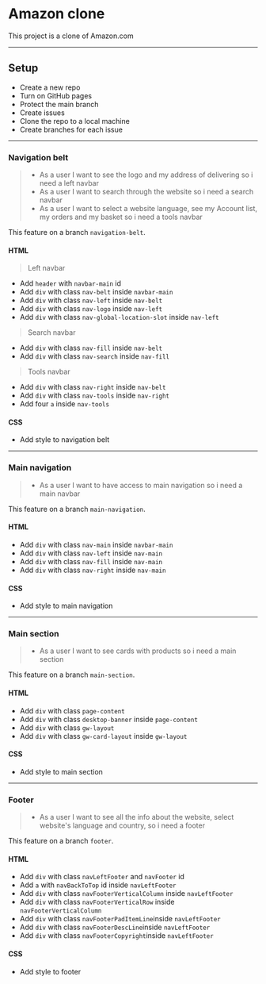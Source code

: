 # Amazon clone

This project is a clone of Amazon.com

---

## Setup

- Create a new repo
- Turn on GitHub pages
- Protect the main branch
- Create issues
- Clone the repo to a local machine
- Create branches for each issue

---

### Navigation belt

> - As a user I want to see the logo and my address of delivering so i need a
>   left navbar
> - As a user I want to search through the website so i need a search navbar
> - As a user I want to select a website language, see my Account list, my
>   orders and my basket so i need a tools navbar

This feature on a branch `navigation-belt`.

#### HTML

> Left navbar

- Add `header` with `navbar-main` id
- Add `div` with class `nav-belt` inside `navbar-main`
- Add `div` with class `nav-left` inside `nav-belt`
- Add `div` with class `nav-logo` inside `nav-left`
- Add `div` with class `nav-global-location-slot` inside `nav-left`

> Search navbar

- Add `div` with class `nav-fill` inside `nav-belt`
- Add `div` with class `nav-search` inside `nav-fill`

> Tools navbar

- Add `div` with class `nav-right` inside `nav-belt`
- Add `div` with class `nav-tools` inside `nav-right`
- Add four `a` inside `nav-tools`

#### CSS

- Add style to navigation belt

---

### Main navigation

> - As a user I want to have access to main navigation so i need a main navbar

This feature on a branch `main-navigation`.

#### HTML

- Add `div` with class `nav-main` inside `navbar-main`
- Add `div` with class `nav-left` inside `nav-main`
- Add `div` with class `nav-fill` inside `nav-main`
- Add `div` with class `nav-right` inside `nav-main`

#### CSS

- Add style to main navigation

---

### Main section

> - As a user I want to see cards with products so i need a main section

This feature on a branch `main-section`.

#### HTML

- Add `div` with class `page-content`
- Add `div` with class `desktop-banner` inside `page-content`
- Add `div` with class `gw-layout`
- Add `div` with class `gw-card-layout` inside `gw-layout`

#### CSS

- Add style to main section

---

### Footer

> - As a user I want to see all the info about the website, select website's
>   language and country, so i need a footer

This feature on a branch `footer`.

#### HTML

- Add `div` with class `navLeftFooter` and `navFooter` id
- Add `a` with `navBackToTop` id inside `navLeftFooter`
- Add `div` with class `navFooterVerticalColumn` inside `navLeftFooter`
- Add `div` with class `navFooterVerticalRow` inside `navFooterVerticalColumn`
- Add `div` with class `navFooterPadItemLine`inside `navLeftFooter`
- Add `div` with class `navFooterDescLine`inside `navLeftFooter`
- Add `div` with class `navFooterCopyright`inside `navLeftFooter`

#### CSS

- Add style to footer

